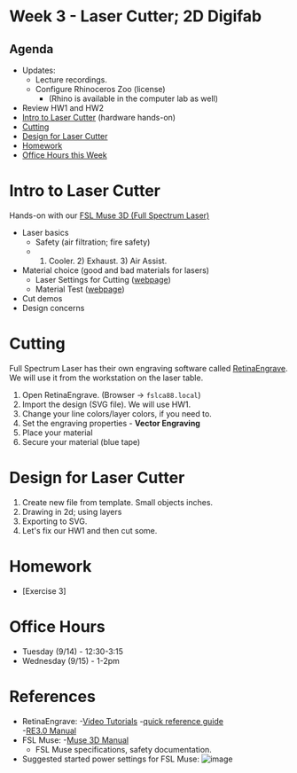 # Week 3 - Laser Cutter; 2D Digifab
## Agenda
- Updates: 
  - Lecture recordings.
  - Configure Rhinoceros Zoo (license)
    - (Rhino is available in the computer lab as well)
- Review HW1 and HW2
- [Intro to Laser Cutter](#intro-to-laser-cutter) (hardware hands-on)
- [Cutting](#cutting)
- [Design for Laser Cutter](#design-for-laser-cutter)
- [Homework](#homework)
- [Office Hours this Week](#office-hours)

# Intro to Laser Cutter

Hands-on with our [FSL Muse 3D (Full Spectrum Laser)](https://fslaser.com/fsl-muse-3d-autofocus-desktop-co2-laser-cutter-bundle/)
- Laser basics
  - Safety (air filtration; fire safety)
  - 1) Cooler. 2) Exhaust. 3) Air Assist.
- Material choice (good and bad materials for lasers)
  - Laser Settings for Cutting ([webpage](http://blog.fslaser.com/experts/muse-workflow-laser-settings-for-cutting))
  - Material Test ([webpage](http://laser101.fslaser.com/materialtest))
- Cut demos
- Design concerns

# Cutting
Full Spectrum Laser has their own engraving software called [RetinaEngrave](https://fslaser.com/re3/).  We will use it from the workstation on the laser table.

1. Open RetinaEngrave. (Browser -> `fslca88.local`)
2. Import the design (SVG file). We will use HW1.
3. Change your line colors/layer colors, if you need to. 
4. Set the engraving properties - __Vector Engraving__
5. Place your material
6. Secure your material (blue tape)

# Design for Laser Cutter
1. Create new file from template. Small objects inches.
2. Drawing in 2d; using layers
3. Exporting to SVG.
4. Let's fix our HW1 and then cut some.

# Homework
- [Exercise 3]

# Office Hours
- Tuesday (9/14) - 12:30-3:15
- Wednesday (9/15) - 1-2pm

# References
- RetinaEngrave:
  -[Video Tutorials](https://www.youtube.com/playlist?list=PL_1I1UNQ4oGa0w55C772Y1mC6F4f3ZcG6)
  -[quick reference guide](https://info.fslaser.com/hubfs/Public_Documents/RetinaEngrave%20v3.0%20RefGuide.pdf)  
  -[RE3.0 Manual](https://info.fslaser.com/hubfs/Public_Documents/RetinaEngrave%20v3.0%20Manual.pdf)
- FSL Muse:
  -[Muse 3D Manual](https://f.hubspotusercontent00.net/hubfs/2882208/MUSE_MANUAL.pdf)
  - FSL Muse specifications, safety documentation.
- Suggested started power settings for FSL Muse:
 ![image](https://user-images.githubusercontent.com/1598545/132598192-898d58a6-ba56-40fc-8e95-18374daada8a.png)
